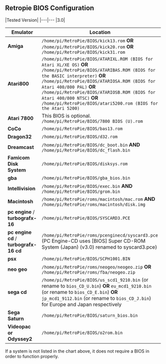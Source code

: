 ## Retropie BIOS Configuration

|Tested Version|
|---|---
|3.0|

Emulator | Location
-----|------
| **Amiga** | `/home/pi/RetroPie/BIOS/kick13.rom` **OR** `/home/pi/RetroPie/BIOS/kick20.rom` **OR** `/home/pi/RetroPie/BIOS/kick31.rom`
| **Atari800** | `/home/pi/RetroPie/BIOS/ATARIXL.ROM (BIOS for Atari XL/XE OS)` **OR** `/home/pi/RetroPie/BIOS/ATARIBAS.ROM (BIOS for the BASIC interpreter)` **OR** `/home/pi/RetroPie/BIOS/ATARIOSA.ROM (BIOS for Atari 400/800 PAL)` **OR** `/home/pi/RetroPie/BIOS/ATARIOSB.ROM (BIOS for Atari 400/800 NTSC)` **OR** `/home/pi/RetroPie/BIOS/atari5200.rom (BIOS for the Atari 5200)`
| **Atari 7800** |  This BIOS is optional. `/home/pi/RetroPie/BIOS/7800 BIOS (U).rom`
| **CoCo** | `/home/pi/RetroPie/BIOS/bas13.rom`
| **Dragon32** | `/home/pi/RetroPie/BIOS/d32.rom`
| **Dreamcast** | `/home/pi/RetroPie/BIOS/dc_boot.bin` **AND** `/home/pi/RetroPie/BIOS/dc_flash.bin`
| **Famicom Disk System** | `/home/pi/RetroPie/BIOS/disksys.rom`
| **gba** | `/home/pi/RetroPie/BIOS/gba_bios.bin`
| **Intellivision** | `/home/pi/RetroPie/BIOS/exec.bin` **AND** `/home/pi/RetroPie/BIOS/grom.bin`
| **Macintosh** | `/home/pi/RetroPie/roms/macintosh/mac.rom` **AND** `/home/pi/RetroPie/roms/macintosh/disk.img`
| **pc engine** / **turbografx-16** | `/home/pi/RetroPie/BIOS/SYSCARD3.PCE`
| **pc engine cd** / **turbografx-16 cd** | `/home/pi/RetroPie/roms/pcenginecd/syscard3.pce` (PC Engine-CD uses [BIOS] Super CD-ROM System (Japan) (v3.0) renamed to syscard3.pce)
| **psx** | `/home/pi/RetroPie/BIOS/SCPH1001.BIN`
| **neo geo** | `/home/pi/RetroPie/roms/neogeo/neogeo.zip` **OR** `/home/pi/RetroPie/roms/fba/neogeo.zip`
| **sega cd** |`/home/pi/RetroPie/BIOS/us_scd1_9210.bin` (or rename to `bios_CD_U.bin`) **OR** `eu_mcd1_9210.bin` (or rename to `bios_CD_E.bin`) **OR** `jp_mcd1_9112.bin` (or rename to `bios_CD_J.bin`) for Europe and Japan respectively
| **Sega Saturn** | `/home/pi/RetroPie/BIOS/saturn_bios.bin`
| **Videopac or Odyssey2** | `/home/pi/RetroPie/BIOS/o2rom.bin`

If a system is not listed in the chart above, it does not require a BIOS in order to function properly.